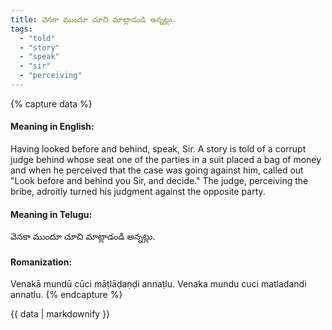 ```yaml
---
title: వెనకా ముందూ చూచి మాట్లాడండి అన్నట్లు.
tags:
  - "told"
  - "story"
  - "speak"
  - "sir"
  - "perceiving"
---
```


{% capture data %}
#### Meaning in English:
Having looked before and behind, speak, Sir.
A story is told of a corrupt judge behind whose seat one of the parties in a suit placed a bag of money and when he perceived that the case was going against him, called out "Look before and behind you Sir, and decide." The judge, perceiving the bribe, adroitly turned his judgment against the opposite party.

#### Meaning in Telugu:
వెనకా ముందూ చూచి మాట్లాడండి అన్నట్లు.

#### Romanization:
Venakā mundū cūci māṭlāḍaṇḍi annaṭlu.
Venaka mundu cuci matladandi annatlu.
{% endcapture %}

{{ data | markdownify }}

